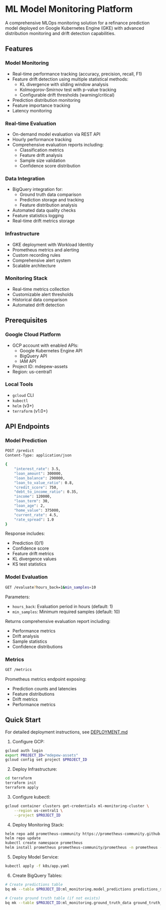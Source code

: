 # ML Model Monitoring Platform

A comprehensive MLOps monitoring solution for a refinance prediction model deployed on Google Kubernetes Engine (GKE) with advanced distribution monitoring and drift detection capabilities.

## Features

### Model Monitoring
- Real-time performance tracking (accuracy, precision, recall, F1)
- Feature drift detection using multiple statistical methods:
  - KL divergence with sliding window analysis
  - Kolmogorov-Smirnov test with p-value tracking
  - Configurable drift thresholds (warning/critical)
- Prediction distribution monitoring
- Feature importance tracking
- Latency monitoring

### Real-time Evaluation
- On-demand model evaluation via REST API
- Hourly performance tracking
- Comprehensive evaluation reports including:
  - Classification metrics
  - Feature drift analysis
  - Sample size validation
  - Confidence score distribution

### Data Integration
- BigQuery integration for:
  - Ground truth data comparison
  - Prediction storage and tracking
  - Feature distribution analysis
- Automated data quality checks
- Feature statistics logging
- Real-time drift metrics storage

### Infrastructure
- GKE deployment with Workload Identity
- Prometheus metrics and alerting
- Custom recording rules
- Comprehensive alert system
- Scalable architecture

### Monitoring Stack
- Real-time metrics collection
- Customizable alert thresholds
- Historical data comparison
- Automated drift detection

## Prerequisites

### Google Cloud Platform
- GCP account with enabled APIs:
  - Google Kubernetes Engine API
  - BigQuery API
  - IAM API
- Project ID: mdepew-assets
- Region: us-central1

### Local Tools
- `gcloud` CLI
- `kubectl`
- `helm` (v3+)
- `terraform` (v1.0+)

## API Endpoints

### Model Prediction
```bash
POST /predict
Content-Type: application/json

{
    "interest_rate": 3.5,
    "loan_amount": 300000,
    "loan_balance": 290000,
    "loan_to_value_ratio": 0.8,
    "credit_score": 750,
    "debt_to_income_ratio": 0.35,
    "income": 120000,
    "loan_term": 30,
    "loan_age": 2,
    "home_value": 375000,
    "current_rate": 4.5,
    "rate_spread": 1.0
}
```

Response includes:
- Prediction (0/1)
- Confidence score
- Feature drift metrics
- KL divergence values
- KS test statistics

### Model Evaluation
```bash
GET /evaluate?hours_back=1&min_samples=10
```

Parameters:
- `hours_back`: Evaluation period in hours (default: 1)
- `min_samples`: Minimum required samples (default: 10)

Returns comprehensive evaluation report including:
- Performance metrics
- Drift analysis
- Sample statistics
- Confidence distributions

### Metrics
```bash
GET /metrics
```
Prometheus metrics endpoint exposing:
- Prediction counts and latencies
- Feature distributions
- Drift metrics
- Performance metrics

## Quick Start

For detailed deployment instructions, see [DEPLOYMENT.md](DEPLOYMENT.md)

1. Configure GCP:
```bash
gcloud auth login
export PROJECT_ID="mdepew-assets"
gcloud config set project $PROJECT_ID
```

2. Deploy Infrastructure:
```bash
cd terraform
terraform init
terraform apply
```

3. Configure kubectl:
```bash
gcloud container clusters get-credentials ml-monitoring-cluster \
    --region us-central1 \
    --project $PROJECT_ID
```

4. Deploy Monitoring Stack:
```bash
helm repo add prometheus-community https://prometheus-community.github.io/helm-charts
helm repo update
kubectl create namespace prometheus
helm install prometheus prometheus-community/prometheus -n prometheus -f prometheus/values.yaml
```

5. Deploy Model Service:
```bash
kubectl apply -f k8s/app.yaml
```

6. Create BigQuery Tables:
```bash
# Create predictions table
bq mk --table $PROJECT_ID:ml_monitoring.model_predictions predictions_schema.json

# Create ground truth table (if not exists)
bq mk --table $PROJECT_ID:ml_monitoring.ground_truth_data ground_truth_schema.json
```

